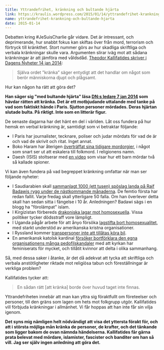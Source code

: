 ```yaml
---
title: Yttrandefrihet, kränkning och bultande hjärta
link: https://kraulis.wordpress.com/2015/01/14/yttrandefrihet-krankning-och-bultande-hjarta/
name: yttrandefrihet-krankning-och-bultande-hjarta
date: 2015-01-14
---
```

Debatten kring #JeSuisCharlie går vidare. Det är intressant, och deprimerande, hur snabbt fokus kan skiftas över från mord, terrorism och förtryck till kränkthet. Stort nummer görs av hur skadliga skriftliga och verbala kränkningar skulle vara. Argumenten slirar iväg mot att sådana kränkningar är att jämföra med våldsdåd. [Theodor Kallifatides skriver i Dagens Nyheter 14 jan 2014](http://www.dn.se/arkiv/kultur/ingen-har-ratten-att-kranka):

> Själva ordet ”kränka” säger entydigt att det handlar om något som berör människorna djupt och plågsamt.

Hur kan någon ha rätt att göra det?

**Han säger sig "med bultande hjärta" läsa [DN:s ledare 7 jan 2014](http://www.dn.se/ledare/huvudledare/den-ynkliga-ondskan/) som hävdar rätten att kränka. Det är ett motbjudande uttalande med tanke på vad som faktiskt hände i Paris. Sjutton personer mördades. Deras hjärtan slutade bulta. På riktigt. Inte som en litterär figur.**



De senaste dagarna har det hänt en del i världen. Låt oss fundera på hur hemsk en verbal kränkning är, samtidigt som vi betraktar följande:

- I Paris har journalister, tecknare, poliser och judar mördats för vad de är och vad de skrivit och ritat. Inget annat.
- Boko Haram har återigen [överträffat sina tidigare mordorgier](http://www.dn.se/ledare/signerat/susanna-birgersson-krossa-boko-haram/), i något som snart ser ut att eskalera till folkmord. I religionens namn.
- Daesh (ISIS) stoltserar med [en video](http://www.ibtimes.co.uk/isis-most-shocking-execution-video-small-boy-executes-two-russian-spies-pistol-1483226) som visar hur ett barn mördar två så kallade spioner.

Vi kan även fundera på vad begreppet kränkning omfattar när man ser följande nyheter:

- I Saudiarabien skall [sammanlagt 1000 (ett tusen) spöslag landa på Raif Badawis rygg under de nästkommande månaderna](http://www.theguardian.com/world/2015/jan/09/saudi-blogger-first-lashes-raif-badawi). De femtio första har redan fallit. Varje fredag skall ytterligare 50 falla. Om han överlever detta skall han sedan sitta i fängelse i 10 år. Anledningen? Badawi sägs i en blogg ha "förolämpat" islam.
- I Kirgizistan förbereds [drakoniska lagar mot homosexuella](https://go.allout.org/en/a/kyrgyzstan/?akid=4558.2314550._P0d0x&rd=1&t=5&utm_campaign=kyrgyzstan&utm_content=english). Vissa politiker tycker dödsstraff vore lämpligt.
- I Uganda pågår arbete för att ånyo försöka [lagstifta bort homosexualitet](http://www.bbc.com/news/world-africa-29994678), med starkt understöd av amerikanska kristna organisationer.
- I Ryssland kommer [transpersoner inte att tillåtas köra bil](http://www.dn.se/nyheter/varlden/ryssland-transpersoner-far-inte-kora-bil/).
- En amerikansk katolsk kardinal [försöker bortförklara den egna organisationens många pedofilskandaler](http://www.independent.co.uk/news/world/americas/american-cardinal-raymond-leo-burke-blames-paedophile-priests-on-radical-feminists-9973240.html) med att kyrkan har feminiserats för mycket, och tillåtit kvinnor att delta i olika sammanhang.

Så, med dessa saker i åtanke, är det då adekvat att tycka att skriftliga och verbala anstötligheter riktade mot religiösa tabun och föreställningar är verkliga problem?

Kallifatides tycker att:

> En sådan rätt [att kränka] borde över huvud taget inte finnas.

Yttrandefriheten innebär att man kan yttra sig föraktfullt om företeelser och personer, till den gräns som lagen om hets mot folkgrupp utgör. Kallifatides vill förbjuda kränkningar i allmänhet. Vi får hoppas att han inte får sin vilja igenom.

**Det syns mig nämligen helt nödvändigt att visa det yttersta förakt för, och att i största möjliga mån kränka de personer, de krafter, och det tänkande som ligger bakom de ovan nämnda händelserna. Kallifatides får gärna prata belevat med mördare, islamister, fascister och banditer om han så vill. Jag ser själv ingen anledning att göra det.**

